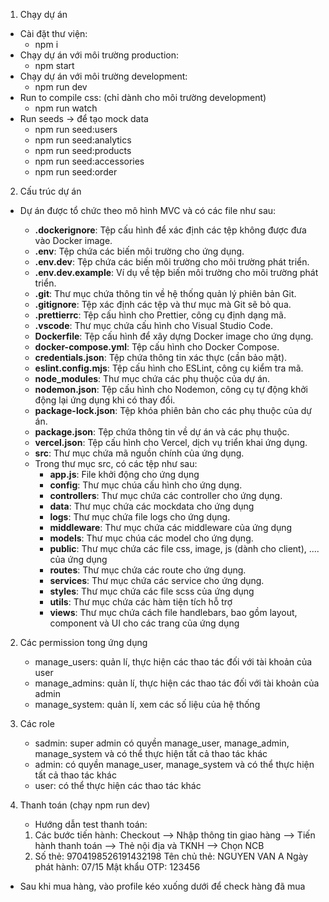 1. Chạy dự án

- Cài đặt thư viện:
  - npm i
- Chạy dự án với môi trường production: 
  - npm start
- Chạy dự án với môi trường development: 
  - npm run dev
- Run to compile css: (chỉ dành cho môi trường development)
  - npm run watch
- Run seeds -> để tạo mock data 
  - npm run seed:users
  - npm run seed:analytics
  - npm run seed:products
  - npm run seed:accessories
  - npm run seed:order
2. Cấu trúc dự án
- Dự án được tổ chức theo mô hình MVC và có các file như sau: 

  - **.dockerignore**: Tệp cấu hình để xác định các tệp không được đưa vào Docker image.
  - **.env**: Tệp chứa các biến môi trường cho ứng dụng.
  - **.env.dev**: Tệp chứa các biến môi trường cho môi trường phát triển.
  - **.env.dev.example**: Ví dụ về tệp biến môi trường cho môi trường phát triển.
  - **.git**: Thư mục chứa thông tin về hệ thống quản lý phiên bản Git.
  - **.gitignore**: Tệp xác định các tệp và thư mục mà Git sẽ bỏ qua.
  - **.prettierrc**: Tệp cấu hình cho Prettier, công cụ định dạng mã.
  - **.vscode**: Thư mục chứa cấu hình cho Visual Studio Code.
  - **Dockerfile**: Tệp cấu hình để xây dựng Docker image cho ứng dụng.
  - **docker-compose.yml**: Tệp cấu hình cho Docker Compose.
  - **credentials.json**: Tệp chứa thông tin xác thực (cần bảo mật).
  - **eslint.config.mjs**: Tệp cấu hình cho ESLint, công cụ kiểm tra mã.
  - **node_modules**: Thư mục chứa các phụ thuộc của dự án.
  - **nodemon.json**: Tệp cấu hình cho Nodemon, công cụ tự động khởi động lại ứng dụng khi có thay đổi.
  - **package-lock.json**: Tệp khóa phiên bản cho các phụ thuộc của dự án.
  - **package.json**: Tệp chứa thông tin về dự án và các phụ thuộc.
  - **vercel.json**: Tệp cấu hình cho Vercel, dịch vụ triển khai ứng dụng.
  - **src**: Thư mục chứa mã nguồn chính của ứng dụng.
  - Trong thư mục src, có các tệp như sau: 
    - **app.js**: File khởi động cho ứng dụng
    - **config**: Thư mục chúa cấu hình cho ứng dụng.
    - **controllers**: Thư mục chứa các controller cho ứng dụng.
    - **data**: Thư mục chứa các mockdata cho ứng dụng 
    - **logs**: Thư mục chứa file logs cho ứng dụng.
    - **middleware**: Thư mục chứa các middleware của ứng dụng 
    - **models**: Thư mục chúa các model cho ứng dụng.
    - **public**: Thư mục chứa các file css, image, js (dành cho client), .... của ứng dụng
    - **routes**: Thư mục chứa các route cho ứng dụng.
    - **services**: Thư mục chứa các service cho ứng dụng.
    - **styles**: Thư mục chứa các file scss của ứng dụng
    - **utils**: Thư mục chứa các hàm tiện tích hỗ trợ 
    - **views**: Thư mục chứa cách file handlebars, bao gồm layout, component và UI cho các trang của ứng dụng 

2. Các permission tong ứng dụng
   - manage_users: quản lí, thực hiện các thao tác đối với tài khoản của user
   - manage_admins: quản lí, thực hiện các thao tác đối với tài khoản của admin
   - manage_system: quản lí, xem các số liệu của hệ thống
3. Các role
   - sadmin: super admin có quyền manage_user, manage_admin, manage_system và có thể thực hiện tất cả thao tác khác
   - admin: có quyền manage_user, manage_system và có thể thực hiện tất cả thao tác khác
   - user: có thể thực hiện các thao tác khác

4. Thanh toán (chạy npm run dev)
   - Hướng dẫn test thanh toán:

   1. Các bước tiến hành:
      Checkout --> Nhập thông tin giao hàng --> Tiến hành thanh toán --> Thẻ nội địa và TKNH --> Chọn NCB
   2. Số thẻ: 9704198526191432198
      Tên chủ thẻ: NGUYEN VAN A
      Ngày phát hành: 07/15
      Mật khẩu OTP: 123456

- Sau khi mua hàng, vào profile kéo xuống dưới để check hàng đã mua
